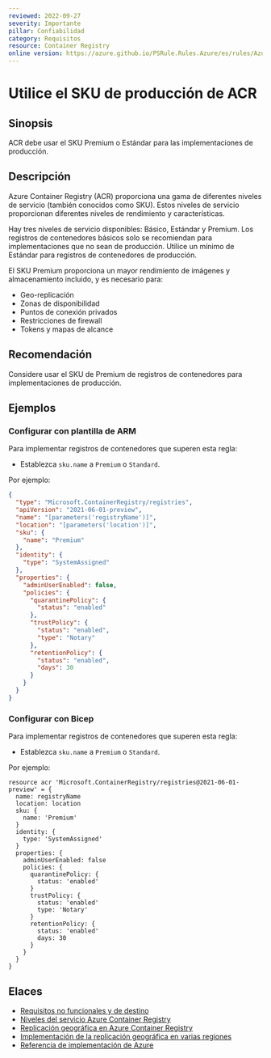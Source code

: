```yaml
---
reviewed: 2022-09-27
severity: Importante
pillar: Confiabilidad
category: Requisitos
resource: Container Registry
online version: https://azure.github.io/PSRule.Rules.Azure/es/rules/Azure.ACR.MinSku/
---
```


# Utilice el SKU de producción de ACR

## Sinopsis

ACR debe usar el SKU Premium o Estándar para las implementaciones de producción.

## Descripción

Azure Container Registry (ACR) proporciona una gama de diferentes niveles de servicio (también conocidos como SKU).
Estos niveles de servicio proporcionan diferentes niveles de rendimiento y características.

Hay tres niveles de servicio disponibles: Básico, Estándar y Premium.
Los registros de contenedores básicos solo se recomiendan para implementaciones que no sean de producción.
Utilice un mínimo de Estándar para registros de contenedores de producción.

El SKU Premium proporciona un mayor rendimiento de imágenes y almacenamiento incluido, y es necesario para:

- Geo-replicación
- Zonas de disponibilidad
- Puntos de conexión privados
- Restricciones de firewall
- Tokens y mapas de alcance

## Recomendación

Considere usar el SKU de Premium de registros de contenedores para implementaciones de producción.

## Ejemplos

### Configurar con plantilla de ARM

Para implementar registros de contenedores que superen esta regla:

- Establezca `sku.name` a `Premium` o `Standard`.

Por ejemplo:

```json
{
  "type": "Microsoft.ContainerRegistry/registries",
  "apiVersion": "2021-06-01-preview",
  "name": "[parameters('registryName')]",
  "location": "[parameters('location')]",
  "sku": {
    "name": "Premium"
  },
  "identity": {
    "type": "SystemAssigned"
  },
  "properties": {
    "adminUserEnabled": false,
    "policies": {
      "quarantinePolicy": {
        "status": "enabled"
      },
      "trustPolicy": {
        "status": "enabled",
        "type": "Notary"
      },
      "retentionPolicy": {
        "status": "enabled",
        "days": 30
      }
    }
  }
}
```

### Configurar con Bicep

Para implementar registros de contenedores que superen esta regla:

- Establezca `sku.name` a `Premium` o `Standard`.

Por ejemplo:

```bicep
resource acr 'Microsoft.ContainerRegistry/registries@2021-06-01-preview' = {
  name: registryName
  location: location
  sku: {
    name: 'Premium'
  }
  identity: {
    type: 'SystemAssigned'
  }
  properties: {
    adminUserEnabled: false
    policies: {
      quarantinePolicy: {
        status: 'enabled'
      }
      trustPolicy: {
        status: 'enabled'
        type: 'Notary'
      }
      retentionPolicy: {
        status: 'enabled'
        days: 30
      }
    }
  }
}
```

## Elaces

- [Requisitos no funcionales y de destino](https://learn.microsoft.com/azure/architecture/framework/resiliency/design-requirements)
- [Niveles del servicio Azure Container Registry](https://learn.microsoft.com/azure/container-registry/container-registry-skus)
- [Replicación geográfica en Azure Container Registry](https://learn.microsoft.com/azure/container-registry/container-registry-geo-replication)
- [Implementación de la replicación geográfica en varias regiones](https://learn.microsoft.com/azure/container-registry/container-registry-best-practices#geo-replicate-multi-region-deployments)
- [Referencia de implementación de Azure](https://learn.microsoft.com/azure/templates/microsoft.containerregistry/registries)
